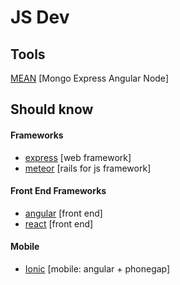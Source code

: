 JS Dev
=========

## Tools
[MEAN](http://mean.io/) [Mongo Express Angular Node]


## Should know

#### Frameworks
* [express](https://github.com/strongloop/express) [web framework]
* [meteor](https://github.com/meteor/meteor) [rails for js framework]

#### Front End Frameworks
* [angular](https://github.com/angular/angular.js) [front end]
* [react](https://github.com/facebook/react ) [front end]

#### Mobile
* [Ionic](https://github.com/driftyco/ionic) [mobile: angular + phonegap]
